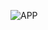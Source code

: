 ![APP](http://files.the-world-of-video-games6.webnode.es/200000031-8028781201/8178519-fondo-de-internet-de-globo-de-tierra-alta-tecnologia.jpg)